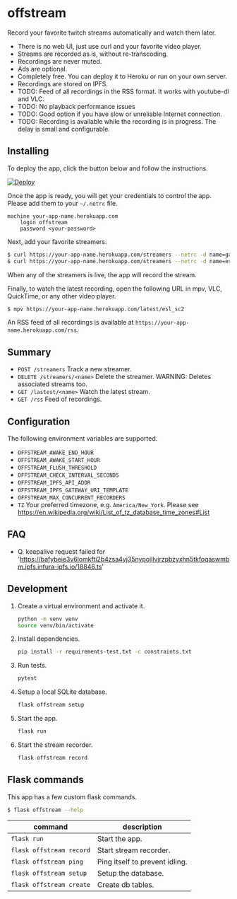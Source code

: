 # offstream

Record your favorite twitch streams automatically and watch them later.

- There is no web UI, just use curl and your favorite video player.
- Streams are recorded as is, without re-transcoding.
- Recordings are never muted.
- Ads are optional.
- Completely free. You can deploy it to Heroku or run on your own server.
- Recordings are stored on IPFS.
- TODO: Feed of all recordings in the RSS format. It works with
  youtube-dl and VLC.
- TODO: No playback performance issues
- TODO: Good option if you have slow or unreliable Internet connection.
- TODO: Recording is available while the recording is in progress. The delay is
  small and configurable.

## Installing

To deploy the app, click the button below and follow the instructions.

[![Deploy](https://www.herokucdn.com/deploy/button.svg)](https://heroku.com/deploy)

Once the app is ready, you will get your credentials to control the app. Please
add them to your `~/.netrc` file.

```
machine your-app-name.herokuapp.com
    login offstream
    password <your-password>
```

Next, add your favorite streamers.

```sh
$ curl https://your-app-name.herokuapp.com/streamers --netrc -d name=garybernhardt
$ curl https://your-app-name.herokuapp.com/streamers --netrc -d name=esl_sc2 -d max_quality=720p60
```

When any of the streamers is live, the app will record the stream.

Finally, to watch the latest recording, open the following URL in mpv, VLC,
QuickTime, or any other video player.

```sh
$ mpv https://your-app-name.herokuapp.com/latest/esl_sc2
```

An RSS feed of all recordings is available at `https://your-app-name.herokuapp.com/rss`.

## Summary

- `POST /streamers`
  Track a new streamer.
- `DELETE /streamers/<name>`
  Delete the streamer. WARNING: Deletes associated streams too.
- `GET /lastest/<name>`
  Watch the latest stream.
- `GET /rss`
  Feed of recordings.

## Configuration

The following environment variables are supported.

- `OFFSTREAM_AWAKE_END_HOUR`
- `OFFSTREAM_AWAKE_START_HOUR`
- `OFFSTREAM_FLUSH_THRESHOLD`
- `OFFSTREAM_CHECK_INTERVAL_SECONDS`
- `OFFSTREAM_IPFS_API_ADDR`
- `OFFSTREAM_IPFS_GATEWAY_URI_TEMPLATE`
- `OFFSTREAM_MAX_CONCURRENT_RECORDERS`
- `TZ` Your preferred timezone, e.g. `America/New_York`. Please see https://en.wikipedia.org/wiki/List_of_tz_database_time_zones#List

## FAQ

- Q. keepalive request failed for 'https://bafybeie3v6lomkfti2b4zsa4yj35nypojllvjrzpbzyxhn5tkfoqaswmbm.ipfs.infura-ipfs.io/18846.ts'

## Development

1. Create a virtual environment and activate it.
   ```sh
   python -m venv venv
   source venv/bin/activate
   ```
1. Install dependencies.
   ```sh
   pip install -r requirements-test.txt -c constraints.txt
   ```
1. Run tests.
   ```sh
   pytest
   ```
1. Setup a local SQLite database.
   ```sh
   flask offstream setup
   ```
1. Start the app.
   ```sh
   flask run
   ```
1. Start the stream recorder.
   ```sh
   flask offstream record
   ```

## Flask commands

This app has a few custom flask commands.

```sh
$ flask offstream --help
```

| command                  | description                    |
| ------------------------ | ------------------------------ |
| `flask run`              | Start the app.                 |
| `flask offstream record` | Start stream recorder.         |
| `flask offstream ping`   | Ping itself to prevent idling. |
| `flask offstream setup`  | Setup the database.            |
| `flask offstream create` | Create db tables.              |
